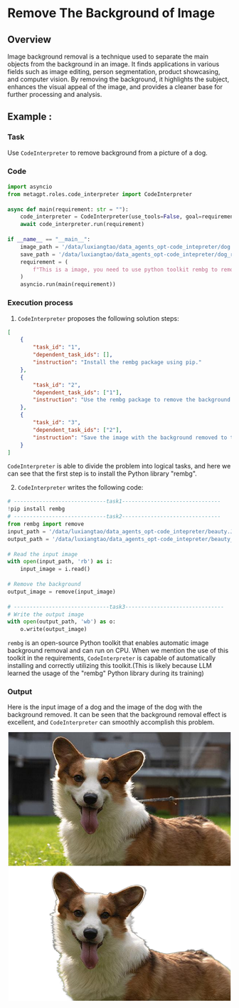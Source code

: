 # Remove The Background of Image

## Overview
Image background removal is a technique used to separate the main objects from the background in an image. It finds applications in various fields such as image editing, person segmentation, product showcasing, and computer vision. By removing the background, it highlights the subject, enhances the visual appeal of the image, and provides a cleaner base for further processing and analysis.
## Example : 
### Task
Use `CodeInterpreter` to remove background from a picture of a dog.
### Code
```python
import asyncio
from metagpt.roles.code_interpreter import CodeInterpreter

async def main(requirement: str = ""):
    code_interpreter = CodeInterpreter(use_tools=False, goal=requirement)
    await code_interpreter.run(requirement)

if __name__ == "__main__":
    image_path = '/data/luxiangtao/data_agents_opt-code_intepreter/dog.JPEG'    
    save_path = '/data/luxiangtao/data_agents_opt-code_intepreter/dog_rmg.png'
    requirement = (
        f"This is a image, you need to use python toolkit rembg to remove the background of the image and save the result. image path:{image_path}; save path:{save_path}."
    )
    asyncio.run(main(requirement))
```
### Execution process
1. `CodeInterpreter` proposes the following solution steps:
```json
[
    {
        "task_id": "1",
        "dependent_task_ids": [],
        "instruction": "Install the rembg package using pip."
    },
    {
        "task_id": "2",
        "dependent_task_ids": ["1"],
        "instruction": "Use the rembg package to remove the background from the image at the specified path."
    },
    {
        "task_id": "3",
        "dependent_task_ids": ["2"],
        "instruction": "Save the image with the background removed to the specified save path."
    }
]
```
`CodeInterpreter` is able to divide the problem into logical tasks, and here we can see that the first step is to install the Python library "rembg".

2. `CodeInterpreter` writes the following code:
```python
# -----------------------------task1-------------------------------
!pip install rembg 
# -----------------------------task2-------------------------------
from rembg import remove
input_path = '/data/luxiangtao/data_agents_opt-code_intepreter/beauty.JPEG'
output_path = '/data/luxiangtao/data_agents_opt-code_intepreter/beauty_rmg.png'

# Read the input image
with open(input_path, 'rb') as i:
    input_image = i.read()

# Remove the background
output_image = remove(input_image)

# ------------------------------task3-------------------------------
# Write the output image
with open(output_path, 'wb') as o:
    o.write(output_image)
```
`rembg` is an open-source Python toolkit that enables automatic image background removal and can run on CPU. When we mention the use of this toolkit in the requirements, `CodeInterpreter` is capable of automatically installing and correctly utilizing this toolkit.(This is likely because LLM learned the usage of the "rembg" Python library during its training)
### Output
Here is the input image of a dog and the image of the dog with the background removed. It can be seen that the background removal effect is excellent, and `CodeInterpreter` can smoothly accomplish this problem.
<div align=center>
<img src="../../../../../public/image/guide/use_cases/CodeInterpreter/dog.JPEG" width="500" height="300"> 
<img src="../../../../../public/image/guide/use_cases/CodeInterpreter/dog_rmg.png" width="500" height="300"> 
</div>

